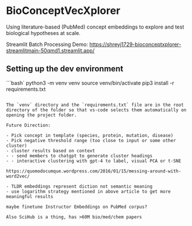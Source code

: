 # BioConceptVecXplorer

Using literature-based (PubMed) concept embeddings to explore and test biological hypotheses at scale.

Streamlit Batch Processing Demo: https://shreyj1729-bioconceptxplorer-streamlitmain-50qmd1.streamlit.app/

## Setting up the dev environment

```bash`
python3 -m venv venv
source venv/bin/activate
pip3 install -r requirements.txt

```

The `venv` directory and the `requirements.txt` file are in the root directory of the folder so that vs-code selects them automatically on opening the project folder.

Future Direction:

- Pick concept in template (species, protein, mutation, disease)
- Pick negative threshold range (too close to input or some other cluster)
- cluster results based on context
- - send members to chatgpt to generate cluster headings
- - interactive clustering with gpt-4 to label, visual PCA or t-SNE

https://quomodocumque.wordpress.com/2016/01/15/messing-around-with-word2vec/

- TLDR embeddings represent diction not semantic meaning
- use logarithm strategy mentioned in above article to get more meaningful results

maybe finetune Instructor Embeddings on PubMed corpus?

Also SciHub is a thing, has >60M bio/med/chem papers
```
